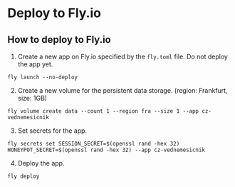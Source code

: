 # Deploy to Fly.io

## How to deploy to Fly.io

1. Create a new app on Fly.io specified by the `fly.toml` file. Do not deploy the app yet.
```shell
fly launch --no-deploy
```
2. Create a new volume for the persistent data storage. (region: Frankfurt, size: 1GB)
```shell
fly volume create data --count 1 --region fra --size 1 --app cz-vednemesicnik
```
3. Set secrets for the app.
```shell
fly secrets set SESSION_SECRET=$(openssl rand -hex 32) HONEYPOT_SECRET=$(openssl rand -hex 32) --app cz-vednemesicnik
```
4. Deploy the app.
```shell
fly deploy
```
